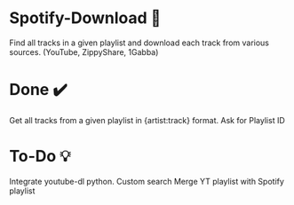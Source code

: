 # Spotify-Download 📁
Find all tracks in a given playlist and download each track from various sources. (YouTube, ZippyShare, 1Gabba)

# Done ✔️
Get all tracks from a given playlist in {artist:track} format.
Ask for Playlist ID


# To-Do 💡
Integrate youtube-dl python.
Custom search
Merge YT playlist with Spotify playlist
